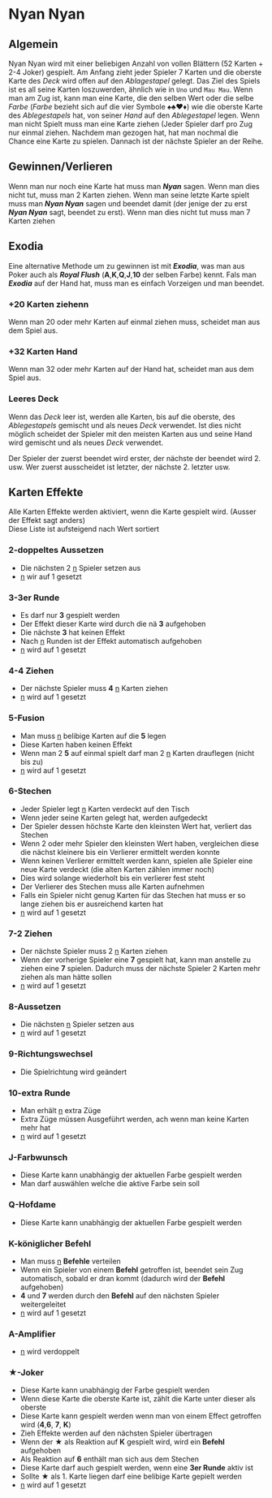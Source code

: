 Nyan Nyan
==========================

Algemein
--------------------------
Nyan Nyan wird mit einer beliebigen Anzahl von vollen Blättern (52 Karten + 2-4 Joker) gespielt. Am Anfang zieht jeder Spieler 7 Karten und die oberste Karte des _Deck_ wird offen auf den _Ablagestapel_ gelegt. Das Ziel des Spiels ist es all seine Karten loszuwerden, ähnlich wie in `Uno` und `Mau Mau`. Wenn man am Zug ist, kann man eine Karte, die den selben Wert oder die selbe _Farbe_ (_Farbe_ bezieht sich auf die vier Symbole :spades::clubs::heart::diamonds:) wie die oberste Karte des _Ablegestapels_ hat, von seiner _Hand_ auf den _Ablegestapel_ legen. Wenn man nicht Spielt muss man eine Karte ziehen (Jeder Spieler darf pro Zug nur einmal ziehen. Nachdem man gezogen hat, hat man nochmal die Chance eine Karte zu spielen. Dannach ist der nächste Spieler an der Reihe. 

Gewinnen/Verlieren
---------------------------
Wenn man nur noch eine Karte hat muss man **_Nyan_** sagen. Wenn man dies nicht tut, muss man 2 Karten ziehen. Wenn man seine letzte Karte spielt muss man **_Nyan Nyan_** sagen und beendet damit (der jenige der zu erst **_Nyan Nyan_** sagt, beendet zu erst). Wenn man dies nicht tut muss man 7 Karten ziehen

Exodia
--------------------------
Eine alternative Methode um zu gewinnen ist mit **_Exodia_**, was man aus Poker auch als **_Royal Flush_** (**A**,**K**,**Q**,**J**,**10** der selben Farbe) kennt. Fals man **_Exodia_** auf der Hand hat, muss man es einfach Vorzeigen und man beendet.

### +20 Karten ziehenn
Wenn man 20 oder mehr Karten auf einmal ziehen muss, scheidet man aus dem Spiel aus.

### +32 Karten Hand
Wenn man 32 oder mehr Karten auf der Hand hat, scheidet man aus dem Spiel aus.

### Leeres Deck
Wenn das _Deck_ leer ist, werden alle Karten, bis auf die oberste, des _Ablegestapels_ gemischt und als neues _Deck_ verwendet. Ist dies nicht möglich scheidet der Spieler mit den meisten Karten aus und seine Hand wird gemischt und als neues _Deck_ verwendet.

Der Spieler der zuerst beendet wird erster, der nächste der beendet wird 2. usw. Wer zuerst ausscheidet ist letzter, der nächste 2. letzter usw.

Karten Effekte
--------------------------
Alle Karten Effekte werden aktiviert, wenn die Karte gespielt wird. (Ausser der Effekt sagt anders)  
Diese Liste ist aufsteigend nach Wert sortiert

### 2-doppeltes Aussetzen
- Die nächsten 2 <ins>n</ins> Spieler setzen aus
- <ins>n</ins> wir auf 1 gesetzt
### 3-3er Runde
- Es darf nur **3** gespielt werden
- Der Effekt dieser Karte wird durch die n&auml; **3** aufgehoben
- Die n&auml;chste **3** hat keinen Effekt
- Nach <ins>n</ins> Runden ist der Effekt automatisch aufgehoben
- <ins>n</ins> wird auf 1 gesetzt
### 4-4 Ziehen
- Der n&auml;chste Spieler muss **4** <ins>n</ins> Karten ziehen
- <ins>n</ins> wird auf 1 gesetzt
### 5-Fusion
- Man muss <ins>n</ins> belibige Karten auf die **5** legen
- Diese Karten haben keinen Effekt
- Wenn man 2 **5** auf einmal spielt darf man 2 <ins>n</ins> Karten drauflegen (nicht bis zu)
- <ins>n</ins> wird auf 1 gesetzt
### 6-Stechen
- Jeder Spieler legt <ins>n</ins> Karten verdeckt auf den Tisch
- Wenn jeder seine Karten gelegt hat, werden aufgedeckt
- Der Spieler dessen höchste Karte den kleinsten Wert hat, verliert das Stechen
- Wenn 2 oder mehr Spieler den kleinsten Wert haben, vergleichen diese die nächst kleinere bis ein Verlierer ermittelt werden konnte
- Wenn keinen Verlierer ermittelt werden kann, spielen alle Spieler eine neue Karte verdeckt (die alten Karten zählen immer noch)
- Dies wird solange wiederholt bis ein verlierer fest steht
- Der Verlierer des Stechen muss alle Karten aufnehmen
- Falls ein Spieler nicht genug Karten für das Stechen hat muss er so lange ziehen bis er ausreichend karten hat
- <ins>n</ins> wird auf 1 gesetzt

### 7-2 Ziehen
- Der nächste Spieler muss 2 <ins>n</ins> Karten ziehen
- Wenn der vorherige Spieler eine **7** gespielt hat, kann man anstelle zu ziehen eine **7** spielen. Dadurch muss der nächste Spieler 2 Karten mehr ziehen als man hätte sollen
- <ins>n</ins> wird auf 1 gesetzt

### 8-Aussetzen
- Die nächsten <ins>n</ins> Spieler setzen aus
- <ins>n</ins> wird auf 1 gesetzt

### 9-Richtungswechsel
- Die Spielrichtung wird geändert

### 10-extra Runde
- Man erhält <ins>n</ins> extra Züge
- Extra Züge müssen Ausgeführt werden, ach wenn man keine Karten mehr hat
- <ins>n</ins> wird auf 1 gesetzt

### J-Farbwunsch
- Diese Karte kann unabhängig der aktuellen Farbe gespielt werden
- Man darf auswählen welche die aktive Farbe sein soll

### Q-Hofdame
- Diese Karte kann unabhängig der aktuellen Farbe gespielt werden

### K-königlicher Befehl
- Man muss <ins>n</ins> **Befehle** verteilen
- Wenn ein Spieler von einem **Befehl** getroffen ist, beendet sein Zug automatisch, sobald er dran kommt (dadurch wird der **Befehl** aufgehoben)
- **4** und **7** werden durch den **Befehl** auf den nächsten Spieler weitergeleitet
- <ins>n</ins> wird auf 1 gesetzt

### A-Amplifier
- <ins>n</ins> wird verdoppelt

### &#9733;-Joker
- Diese Karte kann unabhängig der Farbe gespielt werden
- Wenn diese Karte die oberste Karte ist, zählt die Karte unter dieser als oberste
- Diese Karte kann gespielt werden wenn man von einem Effect getroffen wird (**4**,**6**, **7**, **K**)
- Zieh Effekte werden auf den nächsten Spieler übertragen
- Wenn der **&#9733;** als Reaktion auf **K** gespielt wird, wird ein **Befehl** aufgehoben
- Als Reaktion auf **6** enthält man sich aus dem Stechen
- Diese Karte darf auch gespielt werden, wenn eine **3er Runde** aktiv ist
- Sollte &#9733; als 1. Karte liegen darf eine belibige Karte gepielt werden
- <ins>n</ins> wird auf 1 gesetzt
